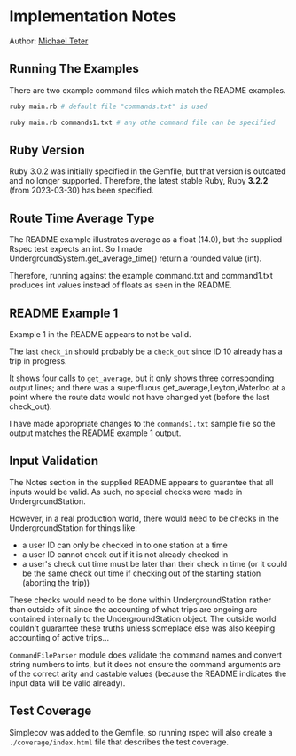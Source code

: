 # Implementation Notes

Author: [Michael Teter](mailto:m@michaelteter.com)

## Running The Examples

There are two example command files which match
the README examples.

```bash
ruby main.rb # default file "commands.txt" is used
```

```bash
ruby main.rb commands1.txt # any othe command file can be specified
```

## Ruby Version

Ruby 3.0.2 was initially specified in the Gemfile, but that version is
outdated and no longer supported. Therefore, the latest stable Ruby,
Ruby **3.2.2** (from 2023-03-30) has been specified.

## Route Time Average Type

The README example illustrates average as a float (14.0), but the supplied
Rspec test expects an int. So I made UndergroundSystem.get_average_time()
return a rounded value (int).

Therefore, running against the example
command.txt and command1.txt produces int values instead of floats as
seen in the README.

## README Example 1

Example 1 in the README appears to not be valid.

The last `check_in` should probably be a `check_out`
since ID 10 already has a trip in progress.

It shows four calls to `get_average`, but it only shows three corresponding
output lines; and there was a superfluous get_average,Leyton,Waterloo
at a point where the route data would not have changed yet (before the last
check_out).

I have made appropriate changes to the `commands1.txt` sample file so the output
matches the README example 1 output.

## Input Validation

The Notes section in the supplied README appears to guarantee that all inputs
would be valid. As such, no special checks were made in UndergroundStation.

However, in a real production world, there would need to be checks in the
UndergroundStation for things like:

- a user ID can only be checked in to one station at a time
- a user ID cannot check out if it is not already checked in
- a user's check out time must be later than their check in time (or it could
  be the same check out time if checking out of the starting station (aborting the
  trip))

These checks would need to be done within UndergroundStation rather than outside
of it since the accounting of what trips are ongoing are contained internally to
the UndergroundStation object. The outside world couldn't guarantee these truths
unless someplace else was also keeping accounting of active trips...

`CommandFileParser` module does validate the command names and
convert string numbers to ints, but it does not ensure the command
arguments are of the correct arity and castable values (because
the README indicates the input data will be valid already).

## Test Coverage

Simplecov was added to the Gemfile, so running rspec will also create a
`./coverage/index.html` file that describes the test coverage.
